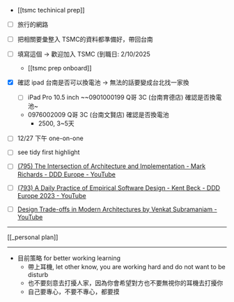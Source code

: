 


- [[tsmc techinical prep]]



- [ ] 旅行的網路


- [ ] 把相關要彙整入 TSMC的資料都準備好，帶回台南
- [ ] 填寫這個 -> 歡迎加入 TSMC (到職日: 2/10/2025
	- [[tsmc prep onboard]]
- [x] 確認 ipad 台南是否可以換電池 -> 無法的話要變成台北找一家換
	- [ ] iPad Pro 10.5 inch
		~~0901000199  Q哥 3C (台南育德店) 確認是否換電池~
	- 0976002009  Q哥 3C (台南文賢店) 確認是否換電池
		- 2500, 3~5天



- [ ] 12/27 下午 one-on-one

- [ ] see tidy first highlight

- [ ] [(795) The Intersection of Architecture and Implementation - Mark Richards - DDD Europe - YouTube](https://www.youtube.com/watch?v=n6G5qtJHmgw&list=WL&index=26)
- [ ] [(793) A Daily Practice of Empirical Software Design - Kent Beck - DDD Europe 2023 - YouTube](https://www.youtube.com/watch?v=yBEcq23OgB4&list=WL&index=6)
- [ ] [Design Trade-offs in Modern Architectures by Venkat Subramaniam - YouTube](https://youtu.be/MTS7hCrznpA?si=qKOL48Bq11-Z4G1e)

---



[[_personal plan]]


---



- 目前策略 for better working learning
	- 帶上耳機, let other know, you are working hard and do not want to be disturb
	- 也不要刻意去打擾人家，因為你會希望對方也不要無視你的耳機去打擾你
	- 自己要專心，不要不專心，都要摸
 


